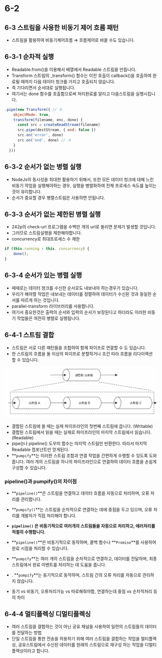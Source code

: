 # 6-2

## 6-3 스트림을 사용한 비동기 제어 흐름 패턴

- 스트림을 활용하여 비동기제어흐름 ⇒ 흐름제어로 바꿀 수도 있습니다.

## 6-3-1 순차적 실행

- Readable.from()을 이용해서 배열에서 Readable 스트림을 만듭니다.
- Transform 스트림의 _transform() 함수는 이전 호출이 callback()을 호출하여 완료될 때까지 다음 데이터 청크를 가지고 호출되지 않습니다.
- 즉 기다리면서 순서대로 실행됩니다.
- 여기서는 done 함수를 호출함으로써 처리완료를 알리고 다음스트림을 실행시킵니다.

```jsx
.pipe(new Transform({ // ②
    objectMode: true,
    transform(filename, enc, done) {
      const src = createReadStream(filename)
      src.pipe(destStream, { end: false })
      src.on('error', done)
      src.on('end', done) // ③
    }
  }))
```

## 6-3-2 순서가 없는 병렬 실행

- NodeJs의 동시성을 최대한 활용하기 위해서, 또한 모든 데이터 청크에 대해 느린 비동기 작업을 실행해야하는 경우, 실행을 병렬화하여 전체 프로세스 속도를 높이는 것이 유리합니다.
- 순서가 중요할 경우 병렬스트림은 사용하면 안됩니다.

## 6-3-3 순서가 없는 제한된 병렬 실행

- 242p의 check-url 프로그램을 수백만 개의 url로 돌리면 문제가 발생할 것입니다.
- 그러므로 스트림실행을 제한해야합니다.
- concurrency로 최대프로세스 수 제한

```jsx
if (this.running ‹ this. concurrency) {
	done();
}
```

## 6-3-4 순서가 있는 병렬 실행

- 때때로는 데이터 청크를 수신한 순서로도 내보내야 하는경우가 있습니다.
- 우리가 해야할 작업은 내보내는 데이터를 정렬하여 데이터가 수신된 것과 동일한 순서를 따르게 하는 것입니다.
- parallel-transform 라이브러리를 사용합니다.
- 여기서 중요한것은 출력의 순서와 입력의 순서가 보장된다고 하더라도 이러한 비동기 작업들은 여전히 병렬로 실행됩니다.

## 6-4-1 스트림 결합

- 스트림은 서로 다른 패턴들을 조합하여 함께 파이프로 연결할 수 도 있습니다.
- 한 스트림의 흐름을 둘 이상의 파이프로 분할하거나 조건 따라 흐름을 리다이렉션 할 수 있습니다.

![stream](./img/stream-sh.png)

- 결합된 스트림에 쓸 때는 실제 파이프라인의 첫번째 스트림에 씁니다. (Writable)
- 결합된 스트림에서 읽을 때는 실제로 파이프라인의 마지막 스트림에서 읽습니다. (Readable)
- pipe()나 pipeline() 도우미 함수는 마지막 스트림만 반환한다. 따라서 마지막 Readable 컴포넌트만 얻게된다.
- **`pumpify`**는 이러한 스트림 조합과 연결 작업을 간편하게 수행할 수 있도록 도와줍니다. 여러 개의 스트림을 하나의 파이프라인으로 연결하여 데이터 흐름을 손쉽게 구성할 수 있습니다.

### pipeline()과 pumpify()의 차이점

- **`pipeline()`**은 스트림을 연결하고 데이터 흐름을 자동으로 처리하며, 오류 처리를 관리합니다.
- **`pumpify()`**는 스트림을 순차적으로 연결하는 데에 중점을 두고 있으며, 오류 처리를 개발자가 직접 처리해야 합니다.
- **`pipeline()` 은 비동기적으로 여러개의 스트림들을 자동으로 처리하고, 에러처리를 적절히 수행합니다.**
- **`pipeline()`**은 비동기적으로 동작하며, 콜백 함수나 **`Promise`**를 사용하여 완료 시점을 처리할 수 있습니다.
- **`pumpify`**는 여러 개의 스트림을 순차적으로 연결하고, 데이터를 전달하며, 최종 스트림에서 완료 이벤트를 처리하는 데 도움을 줍니다.
- . **`pumpify`**는 동기적으로 동작하며, 스트림 간의 오류 처리를 자동으로 관리하지 않습니다.

- 동기 vs 비동기, 오류처리가능 vs 따로해줘야함, 연결하는데 중점 vs 순차적처리 등의 차이

## 6-4-4 멀티플렉싱 디멀티플렉싱

- 여러 스트림을 결합하는 것이 아닌 공유 채널을 사용하여 일련의 스트림들의 데이터를 전달하는 방법
- 단일 스트림을 통한 전송을 허용하기 위해 여러 스트림을 결합하는 작업을 멀티플렉싱, 공유스트림에서 수신된 데이터를 원래의 스트림으로 재구성 하는 작업을 디멀티플렉싱이라고 합니다.